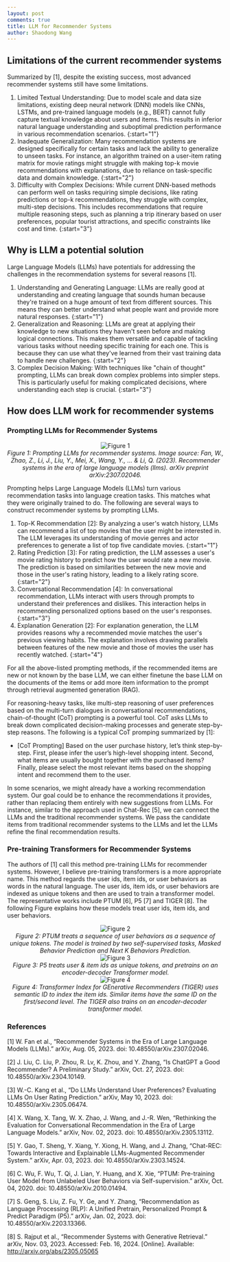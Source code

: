 ```yaml
---
layout: post
comments: true
title: LLM for Recommender Systems
author: Shaodong Wang
---
```


## Limitations of the current recommender systems
Summarized by \[1\], despite the existing success, most advanced recommender systems still have some limitations.

1.	Limited Textual Understanding: Due to model scale and data size limitations, existing deep neural network (DNN) models like CNNs, LSTMs, and pre-trained language models (e.g., BERT) cannot fully capture textual knowledge about users and items. This results in inferior natural language understanding and suboptimal prediction performance in various recommendation scenarios.
{:start="1"}
2.	Inadequate Generalization: Many recommendation systems are designed specifically for certain tasks and lack the ability to generalize to unseen tasks. For instance, an algorithm trained on a user-item rating matrix for movie ratings might struggle with making top-k movie recommendations with explanations, due to reliance on task-specific data and domain knowledge.
{:start="2"}
3.	Difficulty with Complex Decisions: While current DNN-based methods can perform well on tasks requiring simple decisions, like rating predictions or top-k recommendations, they struggle with complex, multi-step decisions. This includes recommendations that require multiple reasoning steps, such as planning a trip itinerary based on user preferences, popular tourist attractions, and specific constraints like cost and time.
{:start="3"}

## Why is LLM a potential solution
Large Language Models (LLMs) have potentials for addressing the challenges in the recommendation systems for several reasons \[1\]. 

1.	Understanding and Generating Language: LLMs are really good at understanding and creating language that sounds human because they're trained on a huge amount of text from different sources. This means they can better understand what people want and provide more natural responses.
{:start="1"}
2.	Generalization and Reasoning: LLMs are great at applying their knowledge to new situations they haven't seen before and making logical connections. This makes them versatile and capable of tackling various tasks without needing specific training for each one. This is because they can use what they've learned from their vast training data to handle new challenges.
{:start="2"}
3.	Complex Decision Making: With techniques like "chain of thought" prompting, LLMs can break down complex problems into simpler steps. This is particularly useful for making complicated decisions, where understanding each step is crucial.
{:start="3"}

## How does LLM work for recommender systems

### Prompting LLMs for Recommender Systems

<div style="text-align: center">
  <img src="{{ site.url }}{{ site.baseurl }}/assets/images/llm4recsys/prompting.png" 
  alt="Figure 1">
  <figcaption><em>Figure 1: Prompting LLMs for recommender systems. Image source: Fan, W., Zhao, Z., Li, J., Liu, Y., Mei, X., Wang, Y., ... & Li, Q. (2023). Recommender systems in the era of large language models (llms). arXiv preprint arXiv:2307.02046.</em></figcaption>
</div>

Prompting helps Large Language Models (LLMs) turn various recommendation tasks into language creation tasks. This matches what they were originally trained to do. The following are several ways to construct recommender systems by prompting LLMs. 

1.	Top-K Recommendation \[2\]: By analyzing a user's watch history, LLMs can recommend a list of top movies that the user might be interested in. The LLM leverages its understanding of movie genres and actor preferences to generate a list of top five candidate movies.
{:start="1"}
2.	Rating Prediction \[3\]: For rating prediction, the LLM assesses a user's movie rating history to predict how the user would rate a new movie. The prediction is based on similarities between the new movie and those in the user's rating history, leading to a likely rating score.
{:start="2"}
3.	Conversational Recommendation \[4\]: In conversational recommendation, LLMs interact with users through prompts to understand their preferences and dislikes. This interaction helps in recommending personalized options based on the user's responses.
{:start="3"}
4.	Explanation Generation \[2\]: For explanation generation, the LLM provides reasons why a recommended movie matches the user's previous viewing habits. The explanation involves drawing parallels between features of the new movie and those of movies the user has recently watched.
{:start="4"}

For all the above-listed prompting methods, if the recommended items are new or not known by the base LLM, we can either finetune the base LLM on the documents of the items or add more item information to the prompt through retrieval augmented generation (RAG). 

For reasoning-heavy tasks, like multi-step reasoning of user preferences based on the multi-turn dialogues in conversational recommendations, chain-of-thought (CoT) prompting is a powerful tool. CoT asks LLMs to break down complicated decision-making processes and generate step-by-step reasons. The following is a typical CoT promping summarized by \[1\]:
-	\[CoT Prompting\] Based on the user purchase history, let’s think step-by-step. First, please infer the user’s high-level shopping intent. Second, what items are usually bought together with the purchased items? Finally, please select the most relevant items based on the shopping intent and recommend them to the user.


In some scenarios, we might already have a working recommendation system. Our goal could be to enhance the recommendations it provides, rather than replacing them entirely with new suggestions from LLMs. For instance, similar to the approach used in Chat-Rec \[5\], we can connect the LLMs and the traditional recommender systems. We pass the candidate items from traditional recommender systems to the LLMs and let the LLMs refine the final recommendation results. 



### Pre-training Transformers for Recommender Systems
The authors of \[1\] call this method pre-training LLMs for recommender systems. However, I believe pre-training transformers is a more appropriate name. This method regards the user ids, item ids, or user behaviors as words in the natural language. The user ids, item ids, or user behaviors are indexed as unique tokens and then are used to train a transformer model. The representative works include PTUM \[6\], P5 \[7\] and TIGER \[8\]. The following Figure explains how these models treat user ids, item ids, and user behaviors.

<div style="text-align: center">
  <img src="{{ site.url }}{{ site.baseurl }}/assets/images/llm4recsys/ptum.png" 
  alt="Figure 2">
  <figcaption><em>Figure 2: PTUM treats a sequence of user behaviors as a sequence of unique tokens. The model is trained by two self-supervised tasks, Masked Behavior Prediction and Next K Behaviors Prediction. </em></figcaption>
</div>

<div style="text-align: center">
  <img src="{{ site.url }}{{ site.baseurl }}/assets/images/llm4recsys/p5.png" 
  alt="Figure 3">
  <figcaption><em>Figure 3: P5 treats user & item ids as unique tokens, and pretrains on an encoder-decoder Transformer model.  </em></figcaption>
</div>

<div style="text-align: center">
  <img src="{{ site.url }}{{ site.baseurl }}/assets/images/llm4recsys/TIGER.png" 
  alt="Figure 4">
  <figcaption><em>Figure 4: Transformer Index for GEnerative Recommenders (TIGER) uses semantic ID to index the item ids. Similar items have the same ID on the first/second level. The TIGER also trains on an encoder-decoder transformer model. </em></figcaption>
</div>

### References

\[1\]	W. Fan et al., “Recommender Systems in the Era of Large Language Models (LLMs).” arXiv, Aug. 05, 2023. doi: 10.48550/arXiv.2307.02046.

\[2\]	J. Liu, C. Liu, P. Zhou, R. Lv, K. Zhou, and Y. Zhang, “Is ChatGPT a Good Recommender? A Preliminary Study.” arXiv, Oct. 27, 2023. doi: 10.48550/arXiv.2304.10149.

\[3\]	W.-C. Kang et al., “Do LLMs Understand User Preferences? Evaluating LLMs On User Rating Prediction.” arXiv, May 10, 2023. doi: 10.48550/arXiv.2305.06474.

\[4\]	X. Wang, X. Tang, W. X. Zhao, J. Wang, and J.-R. Wen, “Rethinking the Evaluation for Conversational Recommendation in the Era of Large Language Models.” arXiv, Nov. 02, 2023. doi: 10.48550/arXiv.2305.13112.

\[5\]	Y. Gao, T. Sheng, Y. Xiang, Y. Xiong, H. Wang, and J. Zhang, “Chat-REC: Towards Interactive and Explainable LLMs-Augmented Recommender System.” arXiv, Apr. 03, 2023. doi: 10.48550/arXiv.2303.14524.

\[6\]	C. Wu, F. Wu, T. Qi, J. Lian, Y. Huang, and X. Xie, “PTUM: Pre-training User Model from Unlabeled User Behaviors via Self-supervision.” arXiv, Oct. 04, 2020. doi: 10.48550/arXiv.2010.01494.

\[7\]	S. Geng, S. Liu, Z. Fu, Y. Ge, and Y. Zhang, “Recommendation as Language Processing (RLP): A Unified Pretrain, Personalized Prompt & Predict Paradigm (P5).” arXiv, Jan. 02, 2023. doi: 10.48550/arXiv.2203.13366.

\[8\]	S. Rajput et al., “Recommender Systems with Generative Retrieval.” arXiv, Nov. 03, 2023. Accessed: Feb. 16, 2024. \[Online\]. Available: http://arxiv.org/abs/2305.05065

